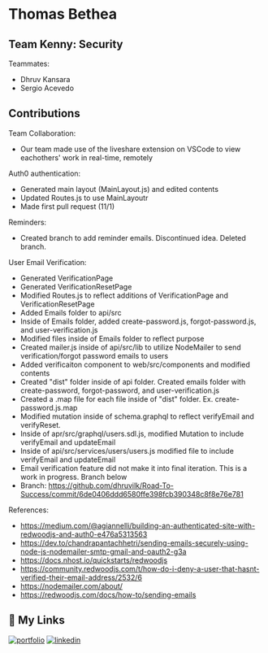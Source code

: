 
# Thomas Bethea




## Team Kenny: Security

 Teammates:
 - Dhruv Kansara
 - Sergio Acevedo


## Contributions

Team Collaboration:
- Our team made use of the liveshare extension on VSCode to view eachothers' work in real-time, remotely

Auth0 authentication:
- Generated main layout (MainLayout.js) and edited contents
- Updated Routes.js to use MainLayoutr
- Made first pull request (11/1)

Reminders:
- Created branch to add reminder emails. Discontinued idea. Deleted branch.

User Email Verification:
- Generated VerificationPage
- Generated VerificationResetPage
- Modified Routes.js to reflect additions of VerificationPage and VerificationResetPage
- Added Emails folder to api/src
- Inside of Emails folder, added create-password.js, forgot-password.js, and user-verification.js
- Modified files inside of Emails folder to reflect purpose
- Created mailer.js inside of api/src/lib to utilize NodeMailer to send verification/forgot password emails to users
- Added verificaiton component to web/src/components and modified contents 
- Created "dist" folder inside of api folder. Created emails folder with create-password, forgot-password, and user-verification.js
- Created a .map file for each file inside of "dist" folder. Ex. create-password.js.map
- Modified mutation inside of schema.graphql to reflect verifyEmail and verifyReset.
- Inside of apr/src/graphql/users.sdl.js, modified Mutation to include verifyEmail and updateEmail 
- Inside of api/src/services/users/users.js modified file to include verifyEmail and updateEmail
- Email verification feature did not make it into final iteration. This is a work in progress. Branch below
- Branch: https://github.com/dhruvilk/Road-To-Success/commit/6de0406ddd6580ffe398fcb390348c8f8e76e781

References:
- https://medium.com/@agiannelli/building-an-authenticated-site-with-redwoodjs-and-auth0-e476a5313563
- https://dev.to/chandrapantachhetri/sending-emails-securely-using-node-js-nodemailer-smtp-gmail-and-oauth2-g3a
- https://docs.nhost.io/quickstarts/redwoodjs
- https://community.redwoodjs.com/t/how-do-i-deny-a-user-that-hasnt-verified-their-email-address/2532/6
- https://nodemailer.com/about/
- https://redwoodjs.com/docs/how-to/sending-emails


## 🔗 My Links
[![portfolio](https://img.shields.io/badge/my_portfolio-000?style=for-the-badge&logo=ko-fi&logoColor=white)](https://github.com/tombethea)
[![linkedin](https://img.shields.io/badge/linkedin-0A66C2?style=for-the-badge&logo=linkedin&logoColor=white)](www.linkedin.com/in/thomas-bethea-9ba058187)
